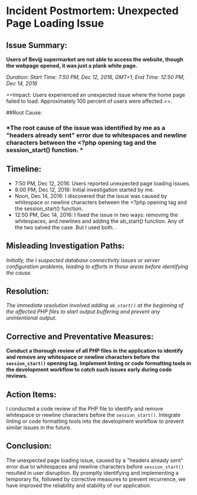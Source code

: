 # Incident Postmortem: Unexpected Page Loading Issue

## Issue Summary:

**Users of Bevijj supermarket are not able to access the website, though the webpage opened, it was just a plank white page.**

*Duration: Start Time: 7:50 PM, Dec 12, 2016, GMT+1; End Time: 12:50 PM, Dec 14, 2016*

==Impact: Users experienced an unexpected issue where the home page failed to load. Approximately 100 percent of users were affected.==.

##Root Cause:
### *The root cause of the issue was identified by me as a "headers already sent" error due to whitespaces and newline characters between the <?php opening tag and the session_start() function. *

## Timeline:
- 7:50 PM, Dec 12, 2016: Users reported unexpected page loading issues.
- 8:00 PM, Dec 12, 2016: Initial investigation started by me.
- Noon, Dec 14, 2016: I discovered that the issue was caused by whitespace or newline characters between the  <?php opening tag and the session_start() function.
- 12:50 PM, Dec 14, 2016: I fixed the issue in two ways:  removing the whitespaces,  and newlines and adding the ab_start() function. Any of the two salved the case. But I used both.
.

## Misleading Investigation Paths:
*Initially, the I suspected database connectivity issues or server configuration problems, leading to efforts in those areas before identifying the cause.*




## Resolution:
*The immediate resolution involved adding `ab_start()` at the beginning of the affected PHP files to start output buffering and prevent any unintentional output.*

## Corrective and Preventative Measures:
**Conduct a thorough review of all PHP files in the application to identify and remove any whitespace or newline characters before the `session_start()` opening tag.
Implement linting or code formatting tools in the development workflow to catch such issues early during code reviews.**

## Action Items:
I conducted a code review of the PHP file to identify and remove whitespace or newline characters before the `session_start()`.
Integrate linting or code formatting tools into the development workflow to prevent similar issues in the future.

## Conclusion:
The unexpected page loading issue, caused by a "headers already sent" error due to whitespaces and newline characters before `session_start()` resulted in user disruption. By promptly identifying and implementing a temporary fix, followed by corrective measures to prevent recurrence, we have improved the reliability and stability of our application.